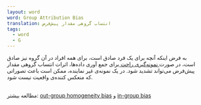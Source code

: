 ```yaml
---
layout: word
word: Group Attribution Bias
translation: انتساب گروهی مقدار پیش‌فرض
tags:
  - word
  - G
---
```

به فرض اینکه آنچه برای یک فرد صادق است، برای همه افراد در آن گروه نیز صادق است، در صورت[ نمونه‌گیری راحت ](/c/convenience_sampling)برای جمع آوری داده‌ها، اثرات انتساب گروهی مقدار پیش‌فرض می‌تواند تشدید شود. در یک نمونه‌ی غیر نماینده، ممکن است باعث تصوراتی که منعکس کننده‌ی واقعیت نیست شود.

\
مطالعه بیشتر: [out-group homogeneity bias](/o/out-group_homogeneity_bias) و [in-group bias ](/i/in-group_bias)